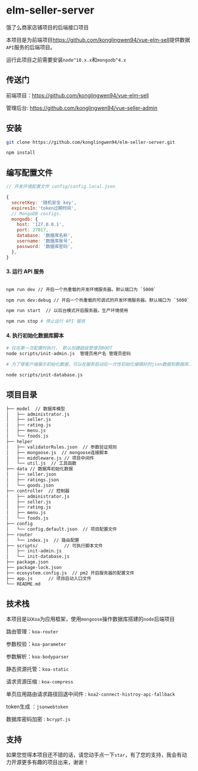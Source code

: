 # elm-seller-server

饿了么商家店铺项目的后端接口项目

本项目是为前端项目<https://github.com/konglingwen94/vue-elm-sell>提供数据`API`服务的后端项目。

运行此项目之前需要安装`node^10.x.x`和`mongodb^4.x`

<!-- ## 项目运行环境 -->

## 传送门

前端项目：<https://github.com/konglingwen94/vue-elm-sell>

管理后台: <https://github.com/konglingwen94/vue-seller-admin>

## 安装

```bash
git clone https://github.com/konglingwen94/elm-seller-server.git

npm install

```

## 编写配置文件

```js
// 开发环境配置文件 config/config.local.json

{
  secretKey: '随机安全 key',
  expiresIn:'token过期时间',  
  // MongoDB configs.
  mongodb: {
    host: '127.0.0.1',
    port: 27017,
    database: '数据库名称',
    username: '数据库账号',
    password: '数据库密码',
  },
}
```

#### 3. 运行 API 服务

```bash

npm run dev // 开启一个热重载的开发环境服务器。默认端口为 `5000`

npm run dev:debug // 开启一个热重载的可调式的开发环境服务器。默认端口为 `5000`

npm run start  // 以后台模式开启服务器，生产环境使用

npm run stop # 停止运行 API 服务

```

#### 4. 执行初始化数据库脚本

```bash
# 仅在第一次配置时执行， 默认创建超级管理员ROOT
node scripts/init-admin.js  管理员用户名 管理员密码
```

```bash
# 为了使客户端展示初始化数据，可以在服务启动后一次性初始化编辑好的json数据到数据库.如果不执行此操作，则需要在本项目提供服务的管理后台添加数据才可以  管理后天项目：<https://github.com/konglingwen94/vue-seller-admin>

node scripts/init-database.js
```

## 项目目录

```bash
├── model  // 数据库模型
│   ├── administrator.js
│   ├── seller.js
│   ├── rating.js
│   ├── menu.js
│   └── foods.js
├── helper
│   ├── validatorRules.json  // 参数验证规则
│   ├── mongoose.js  // mongoose连接脚本
│   ├── middleware.js // 项目中间件
│   └── util.js  // 工具函数
├── data // 数据库初始化数据
│   ├── seller.json
│   ├── ratings.json
│   └── goods.json
├── controller  // 控制器
│   ├── administrator.js
│   ├── seller.js
│   ├── rating.js
│   ├── menu.js
│   └── foods.js
├── config
│   └── config.default.json  // 项目配置文件
├── router
│   └── index.js  // 路由配置
├── scripts/          // 可执行脚本文件
│   ├── init-admin.js
│   └── init-database.js
├── package.json
├── package-lock.json
├── ecosystem.config.js  // pm2 开启服务器的配置文件
├── app.js      // 项目启动入口文件
└── README.md

```

## 技术栈

本项目是以`Koa`为应用框架，使用`mongoose`操作数据库搭建的`node`后端项目

路由管理：`koa-router`

参数校验：`koa-parameter`

参数解析：`koa-bodyparser`

静态资源托管：`koa-static`

请求资源压缩 : `koa-compress`

单页应用路由请求路径回退中间件 : `koa2-connect-histroy-api-fallback`

token生成 ：`jsonwebtoken`

数据库密码加密 : `bcrypt.js`
## 支持

如果您觉得本项目还不错的话，请您动手点一下`star`，有了您的支持，我会有动力开源更多有趣的项目出来，谢谢！
